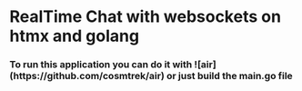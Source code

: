 <p align="center">
    <h1>RealTime Chat with websockets on htmx and golang</h1>
</p>

<h3>To run this application you can do it with ![air](https://github.com/cosmtrek/air) or just build the main.go file</h3>